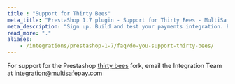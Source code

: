 ```yaml
---
title : "Support for Thirty Bees"
meta_title: "PrestaShop 1.7 plugin - Support for Thirty Bees - MultiSafepay Docs"
meta_description: "Sign up. Build and test your payments integration. Explore our products and services. Use our API Reference, SDKs, and wrappers. Get support."
read_more: "."
aliases: 
    - /integrations/prestashop-1-7/faq/do-you-support-thirty-bees/
---
```

For support for the Prestashop [thirty bees](https://thirtybees.com/blog/what-is-thirty-bees) fork, email the Integration Team at <integration@multisafepay.com>
